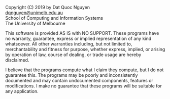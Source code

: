 Copyright (C) 2019 by Dat Quoc Nguyen <br />
dqnguyen@unimelb.edu.au <br />
School of Computing and Information Systems <br />
The University of Melbourne <br />

This software is provided AS IS with NO SUPPORT. These programs have no warranty, guarantee, express or implied representation of any kind whatsoever. All other warranties including, but not limited to, merchantability and fitness for purpose, whether express, implied, or arising by operation of law, course of dealing, or trade usage are hereby disclaimed.

I believe that the programs compute what I claim they compute, but I do not guarantee this. The programs may be poorly and inconsistently documented and may contain undocumented components, features or modifications. I make no guarantee that these programs will be suitable for any application.
